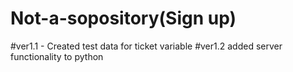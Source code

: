 # Not-a-sopository(Sign up)

#ver1.1 - Created test data for ticket variable
#ver1.2 added server functionality to python
    

